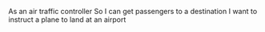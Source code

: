As an air traffic controller
So I can get passengers to a destination
I want to instruct a plane to land at an airport
